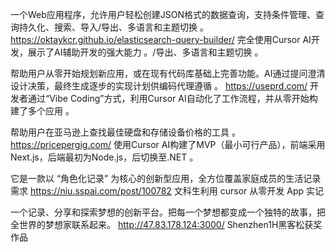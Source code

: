 一个Web应用程序，允许用户轻松创建JSON格式的数据查询，支持条件管理、查询持久化、搜索、导入/导出、多语言和主题切换 。
https://oktaykcr.github.io/elasticsearch-query-builder/
完全使用Cursor AI开发，展示了AI辅助开发的强大能力 。/导出、多语言和主题切换 。

帮助用户从零开始规划新应用，或在现有代码库基础上完善功能。AI通过提问澄清设计决策，最终生成逐步的实现计划供编码代理遵循 。
https://useprd.com/
开发者通过“Vibe Coding”方式，利用Cursor AI自动化了工作流程，并从零开始构建了多个应用 。

帮助用户在亚马逊上查找最佳硬盘和存储设备价格的工具 。
https://pricepergig.com/
使用Cursor AI构建了MVP（最小可行产品），前端采用Next.js，后端最初为Node.js，后切换至.NET 。

它是一款以 “角色化记录” 为核心的创新型应用，全方位覆盖家庭成员的生活记录需求
https://niu.sspai.com/post/100782
文科生利用 cursor 从零开发 App 实记

一个记录、分享和探索梦想的创新平台。把每一个梦想都变成一个独特的故事，把全世界的梦想家联系起来。
http://47.83.178.124:3000/
Shenzhen1H黑客松获奖作品